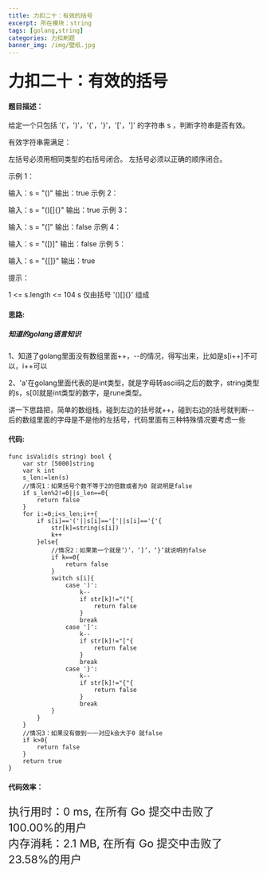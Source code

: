 ```yaml
---
title: 力扣二十：有效的括号
excerpt: 所在模块：string
tags: [golang,string]
categories: 力扣刷题
banner_img: /img/壁纸.jpg
---
```


### <font size=6px>力扣二十：有效的括号</font>

#### 题目描述：

给定一个只包括 '('，')'，'{'，'}'，'['，']' 的字符串 s ，判断字符串是否有效。

有效字符串需满足：

左括号必须用相同类型的右括号闭合。
左括号必须以正确的顺序闭合。


示例 1：

输入：s = "()"
输出：true
示例 2：

输入：s = "()[]{}"
输出：true
示例 3：

输入：s = "(]"
输出：false
示例 4：

输入：s = "([)]"
输出：false
示例 5：

输入：s = "{[]}"
输出：true


提示：

1 <= s.length <= 104
s 仅由括号 '()[]{}' 组成

#### 思路:

##### 知道的golang语言知识

1、知道了golang里面没有数组里面++，--的情况，得写出来，比如是s[i++]不可以，i++可以

2、'a'在golang里面代表的是int类型，就是字母转ascii码之后的数字，string类型的s，s[0]就是int类型的数字，是rune类型。

讲一下思路把，简单的数组栈，碰到左边的括号就++，碰到右边的括号就判断--后的数组里面的字母是不是他的左括号，代码里面有三种特殊情况要考虑一些

#### 代码:

```golang
func isValid(s string) bool {
    var str [5000]string
    var k int
    s_len:=len(s)
    //情况1：如果括号个数不等于2的倍数或者为0 就说明是false
    if s_len%2!=0||s_len==0{
        return false
    }
    for i:=0;i<s_len;i++{
        if s[i]=='('||s[i]=='['||s[i]=='{'{
            str[k]=string(s[i])
            k++
        }else{
            //情况2：如果第一个就是‘）’，‘]’，‘}’就说明的false
            if k==0{
                return false
            }
            switch s[i]{
                case ')':
                    k--
                    if str[k]!="("{
                        return false
                    }
                    break
                case ']':
                    k--
                    if str[k]!="["{
                        return false
                    }
                    break
                case '}':
                    k--
                    if str[k]!="{"{
                        return false
                    }
                    break
            }
        }
    }
    //情况3：如果没有做到一一对应k会大于0 就false
    if k>0{
        return false
    } 
    return true
}
```

#### 代码效率：

<p class="note note-primary"; style="font-size:22px">
   执行用时：0 ms, 在所有 Go 提交中击败了100.00%的用户<br>
   内存消耗：2.1 MB, 在所有 Go 提交中击败了23.58%的用户
</p>

